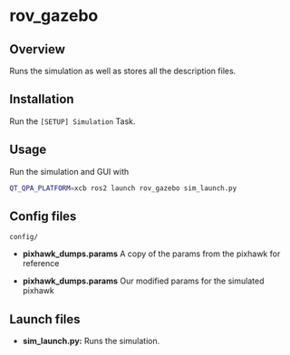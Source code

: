 # rov_gazebo

## Overview

Runs the simulation as well as stores all the description files.

## Installation

Run the `[SETUP] Simulation` Task.

## Usage

Run the simulation and GUI with

```bash
QT_QPA_PLATFORM=xcb ros2 launch rov_gazebo sim_launch.py
```

## Config files

`config/`

* **pixhawk_dumps.params** A copy of the params from the pixhawk for reference

* **pixhawk_dumps.params** Our modified params for the simulated pixhawk

## Launch files

* **sim_launch.py:** Runs the simulation.
